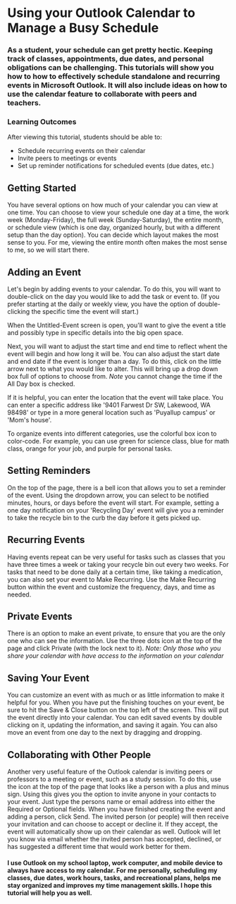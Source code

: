 # Using your Outlook Calendar to Manage a Busy Schedule

### As a student, your schedule can get pretty hectic. Keeping track of classes, appointments, due dates, and personal obligations can be challenging. This tutorials will show you how to how to effectively schedule standalone and recurring events in Microsoft Outlook. It will also include ideas on how to use the calendar feature to collaborate with peers and teachers. 

### Learning Outcomes
After viewing this tutorial, students should be able to:
* Schedule recurring events on their calendar
*	Invite peers to meetings or events
*	Set up reminder notifications for scheduled events (due dates, etc.)






## Getting Started

You have several options on how much of your calendar you can view at one time. You can choose to view your schedule one day at a time, the work week (Monday-Friday), the full week (Sunday-Saturday), the entire month, or schedule view (which is one day, organized hourly, but with a different setup than the day option). You can decide which layout makes the most sense to you. For me, viewing the entire month often makes the most sense to me, so we will start there.

## Adding an Event

Let's begin by adding events to your calendar. To do this, you will want to double-click on the day you would like to add the task or event to. (If you prefer starting at the daily or weekly view, you have the option of double-clicking the specific time the event will start.)

When the Untitled-Event screen is open, you'll want to give the event a title and possibly type in specific details into the big open space. 

Next, you will want to adjust the start time and end time to reflect whent the event will begin and how long it will be. You can also adjust the start date and end date if the event is longer than a day. To do this, click on the little arrow next to what you would like to alter. This will bring up a drop down box full of options to choose from. *Note* you cannot change the time if the All Day box is checked. 

If it is helpful, you can enter the location that the event will take place. You can enter a specific address like '9401 Farwest Dr SW, Lakewood, WA 98498' or type in a more general location such as 'Puyallup campus' or 'Mom's house'.

To organize events into different categories, use the colorful box icon to color-code. For example, you can use green for science class, blue for math class, orange for your job, and purple for personal tasks.

## Setting Reminders

On the top of the page, there is a bell icon that allows you to set a reminder of the event. Using the dropdown arrow, you can select to be notified minutes, hours, or days before the event will start. For example, setting a one day notification on your 'Recycling Day' event will give you a reminder to take the recycle bin to the curb the day before it gets picked up.

## Recurring Events

Having events repeat can be very useful for tasks such as classes that you have three times a week or taking your recycle bin out every two weeks. For tasks that need to be done daily at a certain time, like taking a medication, you can also set your event to Make Recurring. Use the Make Recurring button within the event and customize the frequency, days, and time as needed.

## Private Events

There is an option to make an event private, to ensure that you are the only one who can see the information. Use the three dots icon at the top of the page and click Private (with the lock next to it). 
_*Note:* Only those who you share your calendar with have access to the information on your calendar_

## Saving Your Event

You can customize an event with as much or as little information to make it helpful for you. When you have put the finishing touches on your event, be sure to hit the Save & Close button on the top left of the screen. This will put the event directly into your calendar. You can edit saved events by double clicking on it, updating the information, and saving it again. You can also move an event from one day to the next by dragging and dropping.

## Collaborating with Other People

Another very useful feature of the Outlook calendar is inviting peers or professors to a meeting or event, such as a study session. To do this, use the icon at the top of the page that looks like a person with a plus and minus sign. Using this gives you the option to invite anyone in your contacts to your event. Just type the persons name or email address into either the Required or Optional fields. When you have finished creating the event and adding a person, click Send. The invited person (or people) will then receive your invitation and can choose to accept or decline it. If they accept, the event will automatically show up on their calendar as well. Outlook will let you know via email whether the invited person has accepted, declined, or has suggested a different time that would work better for them.

#### I use Outlook on my school laptop, work computer, and mobile device to always have access to my calendar. For me personally, scheduling my classes, due dates, work hours, tasks, and recreational plans, helps me stay organized and improves my time management skills. I hope this tutorial will help you as well.
